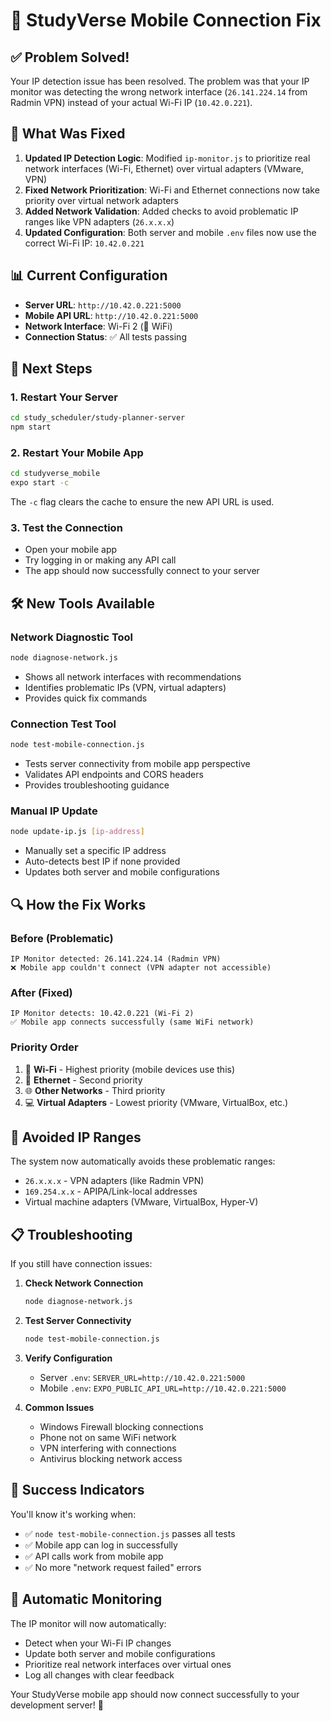 # 📱 StudyVerse Mobile Connection Fix

## ✅ Problem Solved!

Your IP detection issue has been resolved. The problem was that your IP monitor was detecting the wrong network interface (`26.141.224.14` from Radmin VPN) instead of your actual Wi-Fi IP (`10.42.0.221`).

## 🔧 What Was Fixed

1. **Updated IP Detection Logic**: Modified `ip-monitor.js` to prioritize real network interfaces (Wi-Fi, Ethernet) over virtual adapters (VMware, VPN)
2. **Fixed Network Prioritization**: Wi-Fi and Ethernet connections now take priority over virtual network adapters
3. **Added Network Validation**: Added checks to avoid problematic IP ranges like VPN adapters (`26.x.x.x`)
4. **Updated Configuration**: Both server and mobile `.env` files now use the correct Wi-Fi IP: `10.42.0.221`

## 📊 Current Configuration

- **Server URL**: `http://10.42.0.221:5000`
- **Mobile API URL**: `http://10.42.0.221:5000`
- **Network Interface**: Wi-Fi 2 (📶 WiFi)
- **Connection Status**: ✅ All tests passing

## 🚀 Next Steps

### 1. Restart Your Server
```bash
cd study_scheduler/study-planner-server
npm start
```

### 2. Restart Your Mobile App
```bash
cd studyverse_mobile
expo start -c
```
The `-c` flag clears the cache to ensure the new API URL is used.

### 3. Test the Connection
- Open your mobile app
- Try logging in or making any API call
- The app should now successfully connect to your server

## 🛠️ New Tools Available

### Network Diagnostic Tool
```bash
node diagnose-network.js
```
- Shows all network interfaces with recommendations
- Identifies problematic IPs (VPN, virtual adapters)
- Provides quick fix commands

### Connection Test Tool
```bash
node test-mobile-connection.js
```
- Tests server connectivity from mobile app perspective
- Validates API endpoints and CORS headers
- Provides troubleshooting guidance

### Manual IP Update
```bash
node update-ip.js [ip-address]
```
- Manually set a specific IP address
- Auto-detects best IP if none provided
- Updates both server and mobile configurations

## 🔍 How the Fix Works

### Before (Problematic)
```
IP Monitor detected: 26.141.224.14 (Radmin VPN)
❌ Mobile app couldn't connect (VPN adapter not accessible)
```

### After (Fixed)
```
IP Monitor detects: 10.42.0.221 (Wi-Fi 2)
✅ Mobile app connects successfully (same WiFi network)
```

### Priority Order
1. 📶 **Wi-Fi** - Highest priority (mobile devices use this)
2. 🔌 **Ethernet** - Second priority
3. 🌐 **Other Networks** - Third priority
4. 💻 **Virtual Adapters** - Lowest priority (VMware, VirtualBox, etc.)

## 🚫 Avoided IP Ranges

The system now automatically avoids these problematic ranges:
- `26.x.x.x` - VPN adapters (like Radmin VPN)
- `169.254.x.x` - APIPA/Link-local addresses
- Virtual machine adapters (VMware, VirtualBox, Hyper-V)

## 📋 Troubleshooting

If you still have connection issues:

1. **Check Network Connection**
   ```bash
   node diagnose-network.js
   ```

2. **Test Server Connectivity**
   ```bash
   node test-mobile-connection.js
   ```

3. **Verify Configuration**
   - Server `.env`: `SERVER_URL=http://10.42.0.221:5000`
   - Mobile `.env`: `EXPO_PUBLIC_API_URL=http://10.42.0.221:5000`

4. **Common Issues**
   - Windows Firewall blocking connections
   - Phone not on same WiFi network
   - VPN interfering with connections
   - Antivirus blocking network access

## 🎉 Success Indicators

You'll know it's working when:
- ✅ `node test-mobile-connection.js` passes all tests
- ✅ Mobile app can log in successfully
- ✅ API calls work from mobile app
- ✅ No more "network request failed" errors

## 🔄 Automatic Monitoring

The IP monitor will now automatically:
- Detect when your Wi-Fi IP changes
- Update both server and mobile configurations
- Prioritize real network interfaces over virtual ones
- Log all changes with clear feedback

Your StudyVerse mobile app should now connect successfully to your development server! 🎉
